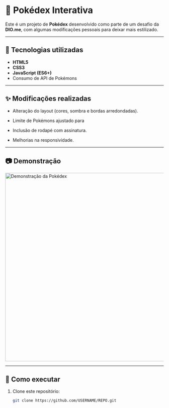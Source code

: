 # 📱 Pokédex Interativa

Este é um projeto de **Pokédex** desenvolvido como parte de um desafio da **DIO.me**, com algumas modificações pessoais para deixar mais estilizado.

---

## 🚀 Tecnologias utilizadas
- **HTML5**
- **CSS3**
- **JavaScript (ES6+)**
- Consumo de API de Pokémons

---

## ✨ Modificações realizadas
- Alteração do layout (cores, sombra e bordas arredondadas).
- Limite de Pokémons ajustado para

- Inclusão de rodapé com assinatura.
- Melhorias na responsividade.

---

## 📷 Demonstração
<img src="https://raw.githubusercontent.com/USERNAME/REPO/main/demo.png" alt="Demonstração da Pokédex" width="600">

---

## 📌 Como executar
1. Clone este repositório:
   ```bash
   git clone https://github.com/USERNAME/REPO.git
